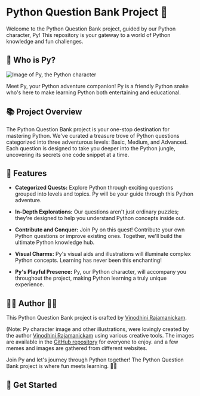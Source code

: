 

# Python Question Bank Project 🐍

Welcome to the Python Question Bank project, guided by our Python character, Py! This repository is your gateway to a world of Python knowledge and fun challenges.

## 🐍 Who is Py?

![Image of Py, the Python character](py-character-image.jpg)

Meet Py, your Python adventure companion! Py is a friendly Python snake who's here to make learning Python both entertaining and educational.

## 📚 Project Overview

The Python Question Bank project is your one-stop destination for mastering Python. We've curated a treasure trove of Python questions categorized into three adventurous levels: Basic, Medium, and Advanced. Each question is designed to take you deeper into the Python jungle, uncovering its secrets one code snippet at a time.

## 🚀 Features

- **Categorized Quests:** Explore Python through exciting questions grouped into levels and topics. Py will be your guide through this Python adventure.

- **In-Depth Explorations:** Our questions aren't just ordinary puzzles; they're designed to help you understand Python concepts inside out.

- **Contribute and Conquer:** Join Py on this quest! Contribute your own Python questions or improve existing ones. Together, we'll build the ultimate Python knowledge hub.

- **Visual Charms:** Py's visual aids and illustrations will illuminate complex Python concepts. Learning has never been this enchanting!

- **Py's Playful Presence:** Py, our Python character, will accompany you throughout the project, making Python learning a truly unique experience.

## 🧙‍♂️ Author 🧙‍♀️
This Python Question Bank project is crafted by [Vinodhini Rajamanickam](https://github.com/Vinodhini96).

(Note: Py character image and other illustrations, were lovingly created by the author [Vinodhini Rajamanickam](https://github.com/Vinodhini96) using various creative tools. The images are available in the [GitHub repository](https://github.com/Vinodhini96/) for everyone to enjoy. and a few memes and images are gathered from different websites. 

  Join Py and let's journey through Python together! The Python Question Bank project is where fun meets learning. 🐍🌟

## 🎉 Get Started
